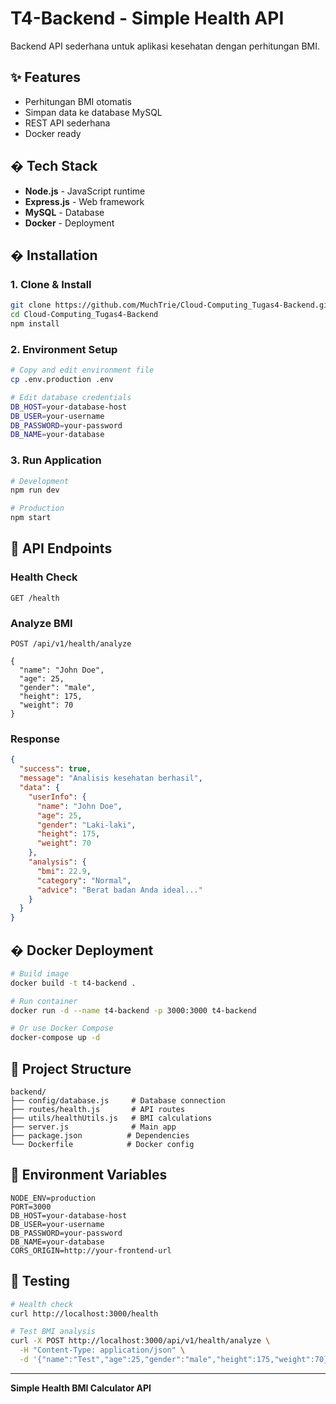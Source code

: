 # T4-Backend - Simple Health API

Backend API sederhana untuk aplikasi kesehatan dengan perhitungan BMI.

## ✨ Features

- Perhitungan BMI otomatis
- Simpan data ke database MySQL
- REST API sederhana
- Docker ready

## �️ Tech Stack

- **Node.js** - JavaScript runtime
- **Express.js** - Web framework
- **MySQL** - Database
- **Docker** - Deployment

## � Installation

### 1. Clone & Install
```bash
git clone https://github.com/MuchTrie/Cloud-Computing_Tugas4-Backend.git
cd Cloud-Computing_Tugas4-Backend
npm install
```

### 2. Environment Setup
```bash
# Copy and edit environment file
cp .env.production .env

# Edit database credentials
DB_HOST=your-database-host
DB_USER=your-username
DB_PASSWORD=your-password
DB_NAME=your-database
```

### 3. Run Application
```bash
# Development
npm run dev

# Production
npm start
```

## 📡 API Endpoints

### Health Check
```http
GET /health
```

### Analyze BMI
```http
POST /api/v1/health/analyze

{
  "name": "John Doe",
  "age": 25,
  "gender": "male",
  "height": 175,
  "weight": 70
}
```

### Response
```json
{
  "success": true,
  "message": "Analisis kesehatan berhasil",
  "data": {
    "userInfo": {
      "name": "John Doe",
      "age": 25,
      "gender": "Laki-laki",
      "height": 175,
      "weight": 70
    },
    "analysis": {
      "bmi": 22.9,
      "category": "Normal",
      "advice": "Berat badan Anda ideal..."
    }
  }
}
```

## � Docker Deployment

```bash
# Build image
docker build -t t4-backend .

# Run container
docker run -d --name t4-backend -p 3000:3000 t4-backend

# Or use Docker Compose
docker-compose up -d
```

## 📁 Project Structure

```
backend/
├── config/database.js     # Database connection
├── routes/health.js       # API routes
├── utils/healthUtils.js   # BMI calculations
├── server.js              # Main app
├── package.json          # Dependencies
└── Dockerfile            # Docker config
```

## 🔧 Environment Variables

```env
NODE_ENV=production
PORT=3000
DB_HOST=your-database-host
DB_USER=your-username
DB_PASSWORD=your-password
DB_NAME=your-database
CORS_ORIGIN=http://your-frontend-url
```

## 🧪 Testing

```bash
# Health check
curl http://localhost:3000/health

# Test BMI analysis
curl -X POST http://localhost:3000/api/v1/health/analyze \
  -H "Content-Type: application/json" \
  -d '{"name":"Test","age":25,"gender":"male","height":175,"weight":70}'
```

---

**Simple Health BMI Calculator API**
